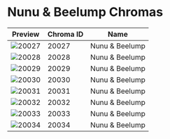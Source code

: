 # Nunu & Beelump Chromas

| Preview | Chroma ID | Name |
|---------|-----------|------|
| ![20027](https://raw.communitydragon.org/latest/plugins/rcp-be-lol-game-data/global/default/v1/champion-chroma-images/20/20027.png) | 20027 | Nunu & Beelump |
| ![20028](https://raw.communitydragon.org/latest/plugins/rcp-be-lol-game-data/global/default/v1/champion-chroma-images/20/20028.png) | 20028 | Nunu & Beelump |
| ![20029](https://raw.communitydragon.org/latest/plugins/rcp-be-lol-game-data/global/default/v1/champion-chroma-images/20/20029.png) | 20029 | Nunu & Beelump |
| ![20030](https://raw.communitydragon.org/latest/plugins/rcp-be-lol-game-data/global/default/v1/champion-chroma-images/20/20030.png) | 20030 | Nunu & Beelump |
| ![20031](https://raw.communitydragon.org/latest/plugins/rcp-be-lol-game-data/global/default/v1/champion-chroma-images/20/20031.png) | 20031 | Nunu & Beelump |
| ![20032](https://raw.communitydragon.org/latest/plugins/rcp-be-lol-game-data/global/default/v1/champion-chroma-images/20/20032.png) | 20032 | Nunu & Beelump |
| ![20033](https://raw.communitydragon.org/latest/plugins/rcp-be-lol-game-data/global/default/v1/champion-chroma-images/20/20033.png) | 20033 | Nunu & Beelump |
| ![20034](https://raw.communitydragon.org/latest/plugins/rcp-be-lol-game-data/global/default/v1/champion-chroma-images/20/20034.png) | 20034 | Nunu & Beelump |